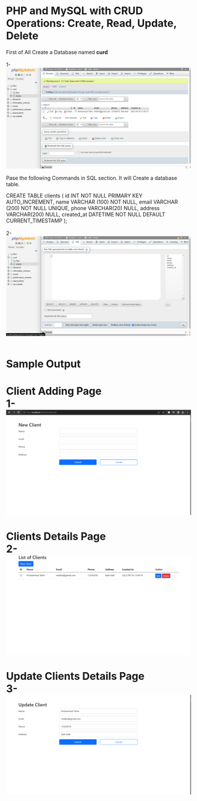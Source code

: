 <h1>PHP and MySQL with CRUD Operations: Create, Read, Update, Delete</h1>
First of All Create a Database named <strong>curd</strong>
<br><br>
1-<img src="db.png">

Pase the following Commands in SQL section. It will Create a database table. 

CREATE TABLE clients (
    id INT NOT NULL PRIMARY KEY AUTO_INCREMENT,
    name VARCHAR (100) NOT NULL,
    email VARCHAR (200) NOT NULL UNIQUE,
    phone VARCHAR(20) NULL,
    address VARCHAR(200) NULL,
    created_at DATETIME NOT NULL DEFAULT CURRENT_TIMESTAMP
);
<br><br>
2-<img src="sql.png">
<br><br>
<h1>Sample Output<h1>
Client Adding Page
<br>
1-<img src="create.png">
<br><br>
Clients Details Page
<br>
2-<img src="Index.png">
<br><br>
Update Clients Details Page
<br>
3-<img src="update.png">

